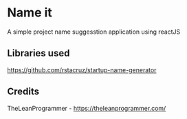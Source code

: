 # Name it

A simple project name suggesstion application using reactJS

## Libraries used

https://github.com/rstacruz/startup-name-generator

## Credits

TheLeanProgrammer - https://theleanprogrammer.com/
